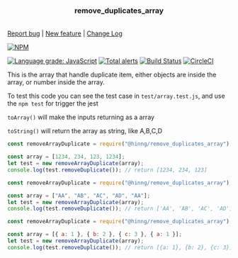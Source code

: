 <p>
    <h3 align="center">remove_duplicates_array</h3>
    <br>
    <a href="https://github.com/BcnChsBrgr/remove_duplicates_array/issues/new?labels=bug">Report bug</a> |
    <a href="https://github.com/BcnChsBrgr/remove_duplicates_array/issues/new"> New feature</a> | <a href="https://github.com/BcnChsBrgr/remove_duplicates_array/blob/main/CHANGELOG.md">Change Log</a>
</p>

[![NPM](https://nodei.co/npm/@hinng/remove_duplicates_array.png?downloads=true&downloadRank=true&stars=true)](https://www.npmjs.com/package/@hinng/remove_duplicates_array)

[![Language grade: JavaScript](https://img.shields.io/lgtm/grade/javascript/g/BcnChsBrgr/remove_duplicates_array.svg?logo=lgtm&logoWidth=18)](https://lgtm.com/projects/g/BcnChsBrgr/remove_duplicates_array/context:javascript)
[![Total alerts](https://img.shields.io/lgtm/alerts/g/BcnChsBrgr/remove_duplicates_array.svg?logo=lgtm&logoWidth=18)](https://lgtm.com/projects/g/BcnChsBrgr/remove_duplicates_array/alerts/)
[![Build Status](https://app.travis-ci.com/BcnChsBrgr/remove_duplicates_array.svg?branch=main)](https://app.travis-ci.com/BcnChsBrgr/remove_duplicates_array)
[![CircleCI](https://dl.circleci.com/status-badge/img/gh/BcnChsBrgr/remove_duplicates_array/tree/main.svg?style=svg)](https://dl.circleci.com/status-badge/redirect/gh/BcnChsBrgr/remove_duplicates_array/tree/main)

This is the array that handle duplicate item, either objects are inside the array, or number inside the array.

To test this code you can see the test case in `test/array.test.js`,
and use the `npm test` for trigger the jest

`toArray()`
will make the inputs returning as a array

`toString()`
will return the array as string, like A,B,C,D

```javascript
const removeArrayDuplicate = require("@hinng/remove_duplicates_array");

const array = [1234, 234, 123, 1234];
let test = new removeArrayDuplicate(array);
console.log(test.removeDuplicate()); // return [1234, 234, 123]
```

```javascript
const removeArrayDuplicate = require("@hinng/remove_duplicates_array");

const array = ["AA", "AB", "AC", "AD", "AA"];
let test = new removeArrayDuplicate(array);
console.log(test.removeDuplicate()); // return ['AA', 'AB', 'AC', 'AD']
```

```javascript
const removeArrayDuplicate = require("@hinng/remove_duplicates_array");

const array = [{ a: 1 }, { b: 2 }, { c: 3 }, { a: 1 }];
let test = new removeArrayDuplicate(array);
console.log(test.removeDuplicate()); // return [{a: 1}, {b: 2}, {c: 3}]
```
